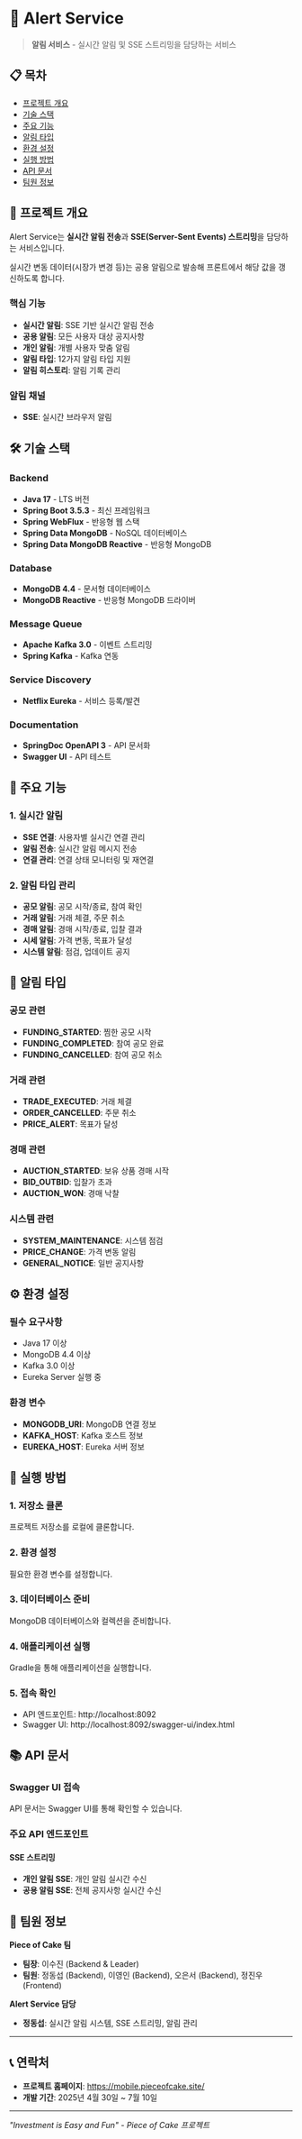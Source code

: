 # 🔔 Alert Service

> **알림 서비스** - 실시간 알림 및 SSE 스트리밍을 담당하는 서비스

## 📋 목차

- [프로젝트 개요](#-프로젝트-개요)
- [기술 스택](#-기술-스택)
- [주요 기능](#-주요-기능)
- [알림 타입](#-알림-타입)
- [환경 설정](#-환경-설정)
- [실행 방법](#-실행-방법)
- [API 문서](#-api-문서)
- [팀원 정보](#-팀원-정보)

## 🎯 프로젝트 개요

Alert Service는 **실시간 알림 전송**과 **SSE(Server-Sent Events) 스트리밍**을 담당하는 서비스입니다.

실시간 변동 데이터(시장가 변경 등)는 공용 알림으로 발송해 프론트에서 해당 값을 갱신하도록 합니다.

### 핵심 기능
- **실시간 알림**: SSE 기반 실시간 알림 전송
- **공용 알림**: 모든 사용자 대상 공지사항
- **개인 알림**: 개별 사용자 맞춤 알림
- **알림 타입**: 12가지 알림 타입 지원
- **알림 히스토리**: 알림 기록 관리

### 알림 채널
- **SSE**: 실시간 브라우저 알림

## 🛠️ 기술 스택

### Backend
- **Java 17** - LTS 버전
- **Spring Boot 3.5.3** - 최신 프레임워크
- **Spring WebFlux** - 반응형 웹 스택
- **Spring Data MongoDB** - NoSQL 데이터베이스
- **Spring Data MongoDB Reactive** - 반응형 MongoDB

### Database
- **MongoDB 4.4** - 문서형 데이터베이스
- **MongoDB Reactive** - 반응형 MongoDB 드라이버

### Message Queue
- **Apache Kafka 3.0** - 이벤트 스트리밍
- **Spring Kafka** - Kafka 연동

### Service Discovery
- **Netflix Eureka** - 서비스 등록/발견

### Documentation
- **SpringDoc OpenAPI 3** - API 문서화
- **Swagger UI** - API 테스트

## 🚀 주요 기능

### 1. 실시간 알림
- **SSE 연결**: 사용자별 실시간 연결 관리
- **알림 전송**: 실시간 알림 메시지 전송
- **연결 관리**: 연결 상태 모니터링 및 재연결

### 2. 알림 타입 관리
- **공모 알림**: 공모 시작/종료, 참여 확인
- **거래 알림**: 거래 체결, 주문 취소
- **경매 알림**: 경매 시작/종료, 입찰 결과
- **시세 알림**: 가격 변동, 목표가 달성
- **시스템 알림**: 점검, 업데이트 공지

## 🔔 알림 타입

### 공모 관련
- **FUNDING_STARTED**: 찜한 공모 시작
- **FUNDING_COMPLETED**: 참여 공모 완료
- **FUNDING_CANCELLED**: 참여 공모 취소

### 거래 관련
- **TRADE_EXECUTED**: 거래 체결
- **ORDER_CANCELLED**: 주문 취소
- **PRICE_ALERT**: 목표가 달성

### 경매 관련
- **AUCTION_STARTED**: 보유 상품 경매 시작
- **BID_OUTBID**: 입찰가 초과
- **AUCTION_WON**: 경매 낙찰

### 시스템 관련
- **SYSTEM_MAINTENANCE**: 시스템 점검
- **PRICE_CHANGE**: 가격 변동 알림
- **GENERAL_NOTICE**: 일반 공지사항

## ⚙️ 환경 설정

### 필수 요구사항
- Java 17 이상
- MongoDB 4.4 이상
- Kafka 3.0 이상
- Eureka Server 실행 중

### 환경 변수
- **MONGODB_URI**: MongoDB 연결 정보
- **KAFKA_HOST**: Kafka 호스트 정보
- **EUREKA_HOST**: Eureka 서버 정보

## 🚀 실행 방법

### 1. 저장소 클론
프로젝트 저장소를 로컬에 클론합니다.

### 2. 환경 설정
필요한 환경 변수를 설정합니다.

### 3. 데이터베이스 준비
MongoDB 데이터베이스와 컬렉션을 준비합니다.

### 4. 애플리케이션 실행
Gradle을 통해 애플리케이션을 실행합니다.

### 5. 접속 확인
- API 엔드포인트: http://localhost:8092
- Swagger UI: http://localhost:8092/swagger-ui/index.html

## 📚 API 문서

### Swagger UI 접속
API 문서는 Swagger UI를 통해 확인할 수 있습니다.

### 주요 API 엔드포인트

#### SSE 스트리밍
- **개인 알림 SSE**: 개인 알림 실시간 수신
- **공용 알림 SSE**: 전체 공지사항 실시간 수신

## 👥 팀원 정보

**Piece of Cake 팀**
- **팀장**: 이수진 (Backend & Leader)
- **팀원**: 정동섭 (Backend), 이영인 (Backend), 오은서 (Backend), 정진우 (Frontend)

**Alert Service 담당**
- **정동섭**: 실시간 알림 시스템, SSE 스트리밍, 알림 관리

---

## 📞 연락처

- **프로젝트 홈페이지**: https://mobile.pieceofcake.site/
- **개발 기간**: 2025년 4월 30일 ~ 7월 10일

---

*"Investment is Easy and Fun" - Piece of Cake 프로젝트* 
